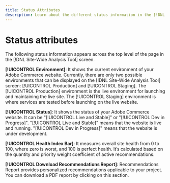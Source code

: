 ```yaml
---
title: Status Attributes
description: Learn about the different status information in the [!DNL Site-Wide Analysis Tool].
---
```

# Status attributes

The following status information appears across the top level of the page in the [!DNL Site-Wide Analysis Tool] screen.

**[!UICONTROL Environment]**: It shows the current environment of your Adobe Commerce website. Currently, there are only two possible environments that can be displayed on the [!DNL Site-Wide Analysis Tool] screen: [!UICONTROL Production] and [!UICONTROL Staging]. The [!UICONTROL Production] environment is the live environment for launching and maintaining the live site. The [!UICONTROL Staging] environment is where services are tested before launching on the live website.

**[!UICONTROL Status]**: It shows the status of your Adobe Commerce website. It can be "[!UICONTROL Live and Stable]" or "[!UICONTROL Dev in Progress]". "[!UICONTROL Live and Stable]" means that the website is live and running. "[!UICONTROL Dev in Progress]" means that the website is under development.

**[!UICONTROL Health Index Bar]**: It measures overall site health from 0 to 100, where zero is worst, and 100 is perfect health. It’s calculated based on the quantity and priority weight coefficient of active recommendations.

**[!UICONTROL Download Recommendations Report]**: Recommendations Report provides personalized recommendations applicable to your project. You can download a PDF report by clicking on this section.
